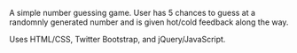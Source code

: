 A simple number guessing game. User has 5 chances to guess at a randomnly generated number and is given hot/cold feedback along the way.

Uses HTML/CSS, Twitter Bootstrap, and jQuery/JavaScript.  
